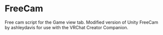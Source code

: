 # FreeCam
Free cam script for the Game view tab. Modified version of Unity FreeCam by ashleydavis for use with the VRChat Creator Companion.
